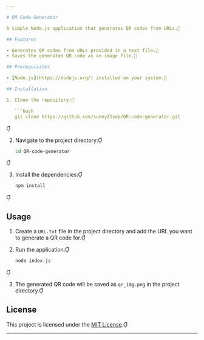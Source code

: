 ```yaml
---

# QR Code Generator

A simple Node.js application that generates QR codes from URLs.

## Features

- Generates QR codes from URLs provided in a text file.
- Saves the generated QR code as an image file.

## Prerequisites

- [Node.js](https://nodejs.org/) installed on your system.

## Installation

1. Clone the repository:

   ```bash
   git clone https://github.com/sunny21sep/QR-code-generator.git
   ```


2. Navigate to the project directory:

   ```bash
   cd QR-code-generator
   ```


3. Install the dependencies:

   ```bash
   npm install
   ```


## Usage

1. Create a `URL.txt` file in the project directory and add the URL you want to generate a QR code for.

2. Run the application:

   ```bash
   node index.js
   ```


3. The generated QR code will be saved as `qr_img.png` in the project directory.

## License

This project is licensed under the [MIT License](LICENSE).

---
```

